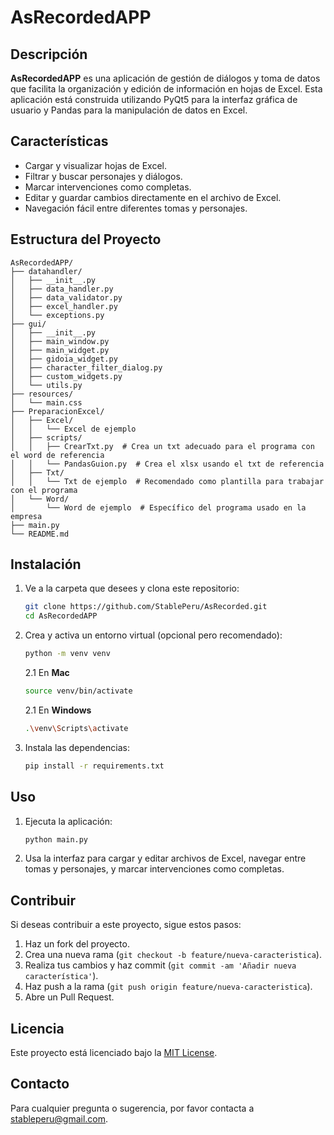 
# AsRecordedAPP

## Descripción

**AsRecordedAPP** es una aplicación de gestión de diálogos y toma de datos que facilita la organización y edición de información en hojas de Excel. Esta aplicación está construida utilizando PyQt5 para la interfaz gráfica de usuario y Pandas para la manipulación de datos en Excel.

## Características

- Cargar y visualizar hojas de Excel.
- Filtrar y buscar personajes y diálogos.
- Marcar intervenciones como completas.
- Editar y guardar cambios directamente en el archivo de Excel.
- Navegación fácil entre diferentes tomas y personajes.

## Estructura del Proyecto

```plaintext
AsRecordedAPP/
├── datahandler/
│   ├── __init__.py
│   ├── data_handler.py
│   ├── data_validator.py
│   ├── excel_handler.py
│   └── exceptions.py
├── gui/
│   ├── __init__.py
│   ├── main_window.py
│   ├── main_widget.py
│   ├── gidoia_widget.py
│   ├── character_filter_dialog.py
│   ├── custom_widgets.py
│   └── utils.py
├── resources/
│   └── main.css
├── PreparacionExcel/
│   ├── Excel/
│   │   └── Excel de ejemplo
│   ├── scripts/
│   │   ├── CrearTxt.py  # Crea un txt adecuado para el programa con el word de referencia
│   │   └── PandasGuion.py  # Crea el xlsx usando el txt de referencia
│   ├── Txt/
│   │   └── Txt de ejemplo  # Recomendado como plantilla para trabajar con el programa
│   └── Word/
│       └── Word de ejemplo  # Específico del programa usado en la empresa
├── main.py
└── README.md
```

## Instalación

1. Ve a la carpeta que desees y clona este repositorio:

    ```sh
    git clone https://github.com/StablePeru/AsRecorded.git
    cd AsRecordedAPP
    ```

2. Crea y activa un entorno virtual (opcional pero recomendado):
    ```sh
    python -m venv venv
    ```

    2.1 En **Mac**
    ```sh
    source venv/bin/activate
    ```

    2.1 En **Windows**
   ```sh
   .\venv\Scripts\activate
   ```

4. Instala las dependencias:

    ```sh
    pip install -r requirements.txt
    ```

## Uso

1. Ejecuta la aplicación:

    ```sh
    python main.py
    ```

2. Usa la interfaz para cargar y editar archivos de Excel, navegar entre tomas y personajes, y marcar intervenciones como completas.

## Contribuir

Si deseas contribuir a este proyecto, sigue estos pasos:

1. Haz un fork del proyecto.
2. Crea una nueva rama (`git checkout -b feature/nueva-caracteristica`).
3. Realiza tus cambios y haz commit (`git commit -am 'Añadir nueva característica'`).
4. Haz push a la rama (`git push origin feature/nueva-caracteristica`).
5. Abre un Pull Request.

## Licencia

Este proyecto está licenciado bajo la [MIT License](LICENSE).

## Contacto

Para cualquier pregunta o sugerencia, por favor contacta a stableperu@gmail.com.
